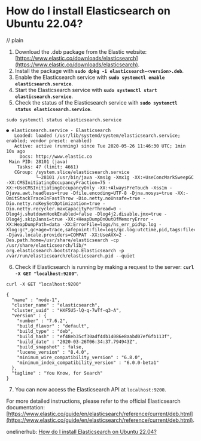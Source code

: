 # How do I install Elasticsearch on Ubuntu 22.04?
// plain

1. Download the .deb package from the Elastic website: [https://www.elastic.co/downloads/elasticsearch](https://www.elastic.co/downloads/elasticsearch).
2. Install the package with **`sudo dpkg -i elasticsearch-<version>.deb`**.
3. Enable the Elasticsearch service with **`sudo systemctl enable elasticsearch.service`**.
4. Start the Elasticsearch service with **`sudo systemctl start elasticsearch.service`**.
5. Check the status of the Elasticsearch service with **`sudo systemctl status elasticsearch.service`**.

```
sudo systemctl status elasticsearch.service

● elasticsearch.service - Elasticsearch
   Loaded: loaded (/usr/lib/systemd/system/elasticsearch.service; enabled; vendor preset: enabled)
   Active: active (running) since Tue 2020-05-26 11:46:30 UTC; 1min 10s ago
     Docs: http://www.elastic.co
 Main PID: 28101 (java)
    Tasks: 47 (limit: 4661)
   CGroup: /system.slice/elasticsearch.service
           └─28101 /usr/bin/java -Xms1g -Xmx1g -XX:+UseConcMarkSweepGC -XX:CMSInitiatingOccupancyFraction=75 -XX:+UseCMSInitiatingOccupancyOnly -XX:+AlwaysPreTouch -Xss1m -Djava.awt.headless=true -Dfile.encoding=UTF-8 -Djna.nosys=true -XX:-OmitStackTraceInFastThrow -Dio.netty.noUnsafe=true -Dio.netty.noKeySetOptimization=true -Dio.netty.recycler.maxCapacityPerThread=0 -Dlog4j.shutdownHookEnabled=false -Dlog4j2.disable.jmx=true -Dlog4j.skipJansi=true -XX:+HeapDumpOnOutOfMemoryError -XX:HeapDumpPath=data -XX:ErrorFile=logs/hs_err_pid%p.log -Xlog:gc*,gc+age=trace,safepoint:file=logs/gc.log:utctime,pid,tags:filecount=32,filesize=64m -Djava.locale.providers=COMPAT -XX:UseAVX=2 -Des.path.home=/usr/share/elasticsearch -cp /usr/share/elasticsearch/lib/* org.elasticsearch.bootstrap.Elasticsearch -p /var/run/elasticsearch/elasticsearch.pid --quiet
```

6. Check if Elasticsearch is running by making a request to the server: **`curl -X GET "localhost:9200"`**.

```
curl -X GET "localhost:9200"

{
  "name" : "node-1",
  "cluster_name" : "elasticsearch",
  "cluster_uuid" : "HXF5U5-lQ-q-7wTf-q3-A",
  "version" : {
    "number" : "7.6.2",
    "build_flavor" : "default",
    "build_type" : "deb",
    "build_hash" : "ef48eb35cf30adf4db14086e8aabd07ef6fb113f",
    "build_date" : "2020-03-26T06:34:37.794943Z",
    "build_snapshot" : false,
    "lucene_version" : "8.4.0",
    "minimum_wire_compatibility_version" : "6.8.0",
    "minimum_index_compatibility_version" : "6.0.0-beta1"
  },
  "tagline" : "You Know, for Search"
}
```

7. You can now access the Elasticsearch API at `localhost:9200`.

For more detailed instructions, please refer to the official Elasticsearch documentation: [https://www.elastic.co/guide/en/elasticsearch/reference/current/deb.html](https://www.elastic.co/guide/en/elasticsearch/reference/current/deb.html).

onelinerhub: [How do I install Elasticsearch on Ubuntu 22.04?](https://onelinerhub.com/elasticsearch/how-do-i-install-elasticsearch-on-ubuntu------)